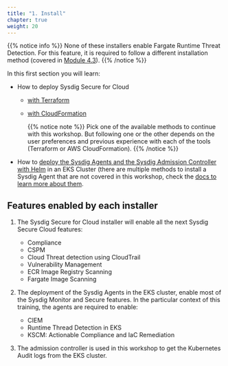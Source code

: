 ```yaml
---
title: "1. Install"
chapter: true
weight: 20
---
```


{{% notice info %}}
None of these installers enable Fargate Runtime Threat Detection. For this feature, it is required to follow a different installation method (covered in [Module 4.3](/4-thread-detection/3-fargate.html)).
{{% /notice %}}

In this first section you will learn:
- How to deploy Sysdig Secure for Cloud
  - [with Terraform](/1-install/1-terraform.html)
  - [with CloudFormation](/1-install/2-cloudFormation.html)

    {{% notice note %}}
Pick one of the available methods to continue with this workshop. 
But following one or the other depends on the user preferences
and previous experience with each of the tools (Terraform or AWS CloudFormation).
{{% /notice %}}

- How to [deploy the Sysdig Agents and the Sysdig Admission Controller with Helm](/1-install/3-agent-eks.html) in an EKS Cluster
  (there are multiple methods to install a Sysdig Agent that are not covered in this workshop,
  check the [docs to learn more about them](https://docs.sysdig.com/en/docs/installation/sysdig-agent/agent-installation/).





## Features enabled by each installer

1. The Sysdig Secure for Cloud installer will enable 
   all the next Sysdig Secure Cloud features:

      - Compliance
      - CSPM
      - Cloud Threat detection using CloudTrail
      - Vulnerability Management
      - ECR Image Registry Scanning
      - Fargate Image Scanning


2. The deployment of the Sysdig Agents in the EKS cluster,
  enable most of the Sysdig Monitor and Secure features. 
  In the particular context of this training, the agents are required to enable:

      - CIEM
      - Runtime Thread Detection in EKS
      - KSCM: Actionable Compliance and IaC Remediation

3. The admission controller is used in this workshop
   to get the Kubernetes Audit logs from the EKS cluster.